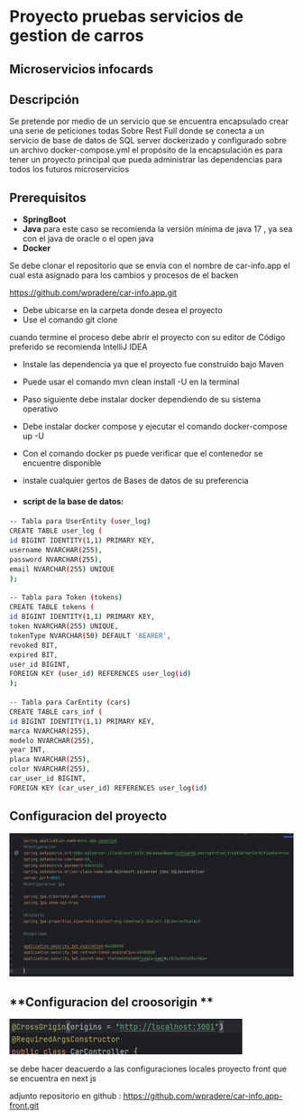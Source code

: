 # Proyecto pruebas servicios de gestion de carros 

## **Microservicios infocards**

## **Descripción**
Se pretende por medio de un servicio que se encuentra encapsulado crear una serie de peticiones todas Sobre Rest Full donde se conecta a un servicio de base de datos de SQL server dockerizado  y configurado sobre un archivo docker-compose.yml
el propósito de la encapsulación es para tener un proyecto principal que pueda administrar las dependencias para todos los futuros microservicios


## **Prerequisitos**
- **SpringBoot**
- **Java**
  para este caso se recomienda la versión mínima de java 17 , ya sea con el java de oracle o el open java 
- **Docker**


Se debe clonar el repositorio que se envía con el nombre de car-info.app el cual esta asignado para los cambios y procesos de el backen 

https://github.com/wpradere/car-info.app.git

- Debe ubicarse en la carpeta donde desea el proyecto
- Use el comando git clone

cuando termine el proceso debe abrir el proyecto  con su editor de Código preferido
se recomienda IntelliJ IDEA

- Instale las dependencia ya que el proyecto fue construido bajo Maven
- Puede usar el comando  mvn clean install -U en la terminal
- Paso siguiente debe instalar docker dependiendo de su sistema operativo
- Debe instalar docker compose y ejecutar el comando docker-compose up -U
- Con el comando docker ps puede verificar que el contenedor se encuentre disponible
- instale cualquier gertos de Bases de datos de su preferencia 

- #### script de la base de datos:
```bash
-- Tabla para UserEntity (user_log)
CREATE TABLE user_log (
id BIGINT IDENTITY(1,1) PRIMARY KEY,
username NVARCHAR(255),
password NVARCHAR(255),
email NVARCHAR(255) UNIQUE
);

-- Tabla para Token (tokens)
CREATE TABLE tokens (
id BIGINT IDENTITY(1,1) PRIMARY KEY,
token NVARCHAR(255) UNIQUE,
tokenType NVARCHAR(50) DEFAULT 'BEARER',
revoked BIT,
expired BIT,
user_id BIGINT,
FOREIGN KEY (user_id) REFERENCES user_log(id)
);

-- Tabla para CarEntity (cars)
CREATE TABLE cars_inf (
id BIGINT IDENTITY(1,1) PRIMARY KEY,
marca NVARCHAR(255),
modelo NVARCHAR(255),
year INT,
placa NVARCHAR(255),
color NVARCHAR(255),
car_user_id BIGINT,
FOREIGN KEY (car_user_id) REFERENCES user_log(id)

```
## **Configuracion del proyecto**
![img.png](img.png)

## **Configuracion del croosorigin **
![img_1.png](img_1.png)

se debe hacer deacuerdo a las configuraciones locales proyecto front que se encuentra en next js

adjunto repositorio en github :
https://github.com/wpradere/car-info.app-front.git
